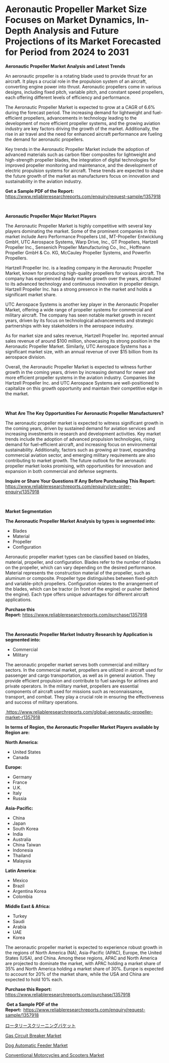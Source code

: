 <p><h1>Aeronautic Propeller Market Size Focuses on Market Dynamics, In-Depth Analysis and Future Projections of its Market Forecasted for Period from 2024 to 2031</h1></p><p><strong>Aeronautic Propeller Market Analysis and Latest Trends</strong></p>
<p><p>An aeronautic propeller is a rotating blade used to provide thrust for an aircraft. It plays a crucial role in the propulsion system of an aircraft, converting engine power into thrust. Aeronautic propellers come in various designs, including fixed pitch, variable pitch, and constant speed propellers, each offering different levels of efficiency and performance.</p><p>The Aeronautic Propeller Market is expected to grow at a CAGR of 6.6% during the forecast period. The increasing demand for lightweight and fuel-efficient propellers, advancements in technology leading to the development of more efficient propeller systems, and the growing aviation industry are key factors driving the growth of the market. Additionally, the rise in air travel and the need for enhanced aircraft performance are fueling the demand for aeronautic propellers.</p><p>Key trends in the Aeronautic Propeller Market include the adoption of advanced materials such as carbon fiber composites for lightweight and high-strength propeller blades, the integration of digital technologies for improved propeller monitoring and maintenance, and the development of electric propulsion systems for aircraft. These trends are expected to shape the future growth of the market as manufacturers focus on innovation and sustainability in the aviation industry.</p></p>
<p><strong>Get a Sample PDF of the Report:&nbsp;</strong> <a href="https://www.reliableresearchreports.com/enquiry/request-sample/1357918">https://www.reliableresearchreports.com/enquiry/request-sample/1357918</a></p>
<p>&nbsp;</p>
<p><strong>Aeronautic Propeller Major Market Players</strong></p>
<p><p>The Aeronautic Propeller Market is highly competitive with several key players dominating the market. Some of the prominent companies in this market include Aero Performance Propellers Ltd., MT-Propeller Entwicklung GmbH, UTC Aerospace Systems, Warp Drive, Inc., GT Propellers, Hartzell Propeller Inc., Sensenich Propeller Manufacturing Co., Inc., Hoffmann Propeller GmbH & Co. KG, McCauley Propeller Systems, and Powerfin Propellers.</p><p>Hartzell Propeller Inc. is a leading company in the Aeronautic Propeller Market, known for producing high-quality propellers for various aircraft. The company has experienced steady market growth over the years, attributed to its advanced technology and continuous innovation in propeller design. Hartzell Propeller Inc. has a strong presence in the market and holds a significant market share.</p><p>UTC Aerospace Systems is another key player in the Aeronautic Propeller Market, offering a wide range of propeller systems for commercial and military aircraft. The company has seen notable market growth in recent years, driven by its focus on technological advancements and strategic partnerships with key stakeholders in the aerospace industry.</p><p>As for market size and sales revenue, Hartzell Propeller Inc. reported annual sales revenue of around $100 million, showcasing its strong position in the Aeronautic Propeller Market. Similarly, UTC Aerospace Systems has a significant market size, with an annual revenue of over $15 billion from its aerospace division.</p><p>Overall, the Aeronautic Propeller Market is expected to witness further growth in the coming years, driven by increasing demand for newer and more efficient propeller systems in the aviation industry. Companies like Hartzell Propeller Inc. and UTC Aerospace Systems are well-positioned to capitalize on this growth opportunity and maintain their competitive edge in the market.</p></p>
<p>&nbsp;</p>
<p><strong>What Are The Key Opportunities For Aeronautic Propeller Manufacturers?</strong></p>
<p><p>The aeronautic propeller market is expected to witness significant growth in the coming years, driven by sustained demand for aviation services and increasing investments in research and development activities. Key market trends include the adoption of advanced propulsion technologies, rising demand for fuel-efficient aircraft, and increasing focus on environmental sustainability. Additionally, factors such as growing air travel, expanding commercial aviation sector, and emerging military requirements are also contributing to market growth. The future outlook for the aeronautic propeller market looks promising, with opportunities for innovation and expansion in both commercial and defense segments.</p></p>
<p><strong>Inquire or Share Your Questions If Any Before Purchasing This Report:</strong> <a href="https://www.reliableresearchreports.com/enquiry/pre-order-enquiry/1357918">https://www.reliableresearchreports.com/enquiry/pre-order-enquiry/1357918</a></p>
<p>&nbsp;</p>
<p><strong>Market Segmentation</strong></p>
<p><strong>The Aeronautic Propeller Market Analysis by types is segmented into:</strong></p>
<p><ul><li>Blades</li><li>Material</li><li>Propeller</li><li>Configuration</li></ul></p>
<p><p>Aeronautic propeller market types can be classified based on blades, material, propeller, and configuration. Blades refer to the number of blades on the propeller, which can vary depending on the desired performance. Material represents the construction material of the propeller, such as aluminum or composite. Propeller type distinguishes between fixed-pitch and variable-pitch propellers. Configuration relates to the arrangement of the blades, which can be tractor (in front of the engine) or pusher (behind the engine). Each type offers unique advantages for different aircraft applications.</p></p>
<p><strong>Purchase this Report:&nbsp;</strong><a href="https://www.reliableresearchreports.com/purchase/1357918">https://www.reliableresearchreports.com/purchase/1357918</a></p>
<p>&nbsp;</p>
<p><strong>The Aeronautic Propeller Market Industry Research by Application is segmented into:</strong></p>
<p><ul><li>Commercial</li><li>Military</li></ul></p>
<p><p>The aeronautic propeller market serves both commercial and military sectors. In the commercial market, propellers are utilized in aircraft used for passenger and cargo transportation, as well as in general aviation. They provide efficient propulsion and contribute to fuel savings for airlines and private operators. In the military market, propellers are essential components of aircraft used for missions such as reconnaissance, transport, and combat. They play a crucial role in ensuring the effectiveness and success of military operations.</p></p>
<p><a href="https://www.reliableresearchreports.com/global-aeronautic-propeller-market-r1357918">&nbsp;https://www.reliableresearchreports.com/global-aeronautic-propeller-market-r1357918</a></p>
<p><strong>In terms of Region, the Aeronautic Propeller Market Players available by Region are:</strong></p>
<p>
    <p> <strong> North America: </strong>
        <ul>
            <li>United States</li>
            <li>Canada</li>
        </ul>
        </p> 
    <p> <strong> Europe: </strong>
        <ul>
            <li>Germany</li>
            <li>France</li>
            <li>U.K.</li>
            <li>Italy</li>
            <li>Russia</li>
        </ul>
        </p> 
    <p> <strong> Asia-Pacific: </strong>
        <ul>
            <li>China</li>
            <li>Japan</li>
            <li>South Korea</li>
            <li>India</li>
            <li>Australia</li>
            <li>China Taiwan</li>
            <li>Indonesia</li>
            <li>Thailand</li>
            <li>Malaysia</li>
        </ul>
        </p> 
    <p> <strong> Latin America: </strong>
        <ul>
            <li>Mexico</li>
            <li>Brazil</li>
            <li>Argentina Korea</li>
            <li>Colombia</li>
        </ul>
        </p> 
    <p> <strong> Middle East & Africa: </strong>
        <ul>
            <li>Turkey</li>
            <li>Saudi</li>
            <li>Arabia</li>
            <li>UAE</li>
            <li>Korea</li>
        </ul>
    </p>
    </p>
<p><p>The aeronautic propeller market is expected to experience robust growth in the regions of North America (NA), Asia-Pacific (APAC), Europe, the United States (USA), and China. Among these regions, APAC and North America are projected to dominate the market, with APAC holding a market share of 35% and North America holding a market share of 30%. Europe is expected to account for 20% of the market share, while the USA and China are expected to hold 10% each.</p></p>
<p><strong>Purchase this Report: </strong><a href="https://www.reliableresearchreports.com/purchase/1357918">https://www.reliableresearchreports.com/purchase/1357918</a></p>
<p>&nbsp;<strong>Get a Sample PDF of the Report:&nbsp;&nbsp;</strong><a href="https://www.reliableresearchreports.com/enquiry/request-sample/1357918">https://www.reliableresearchreports.com/enquiry/request-sample/1357918</a></p>
<p><strong></strong></p>
<p><p><a href="https://medium.com/@oswaldoavarro768546/%E5%9B%9E%E8%BB%A2%E5%BC%8F%E3%82%B9%E3%82%AF%E3%83%AA%E3%83%BC%E3%83%8B%E3%83%B3%E3%82%B0%E3%83%90%E3%82%B1%E3%83%83%E3%83%88%E5%B8%82%E5%A0%B4-%E7%AB%B6%E4%BA%89%E5%88%86%E6%9E%90-%E5%B8%82%E5%A0%B4%E5%8B%95%E5%90%91-2031%E5%B9%B4%E3%81%BE%E3%81%A7%E3%81%AE%E4%BA%88%E6%B8%AC-86542ab26267">ロータリースクリーニングバケット</a></p><p><a href="https://www.linkedin.com/pulse/gas-circuit-breaker-market-dynamics-2024-2031-also-its-trends-vxgce?trackingId=mjj6NmJqb8RhMzL%2BNuLTgQ%3D%3D">Gas Circuit Breaker Market</a></p><p><a href="https://github.com/pizolina/Market-Research-Report-List-4/blob/main/dog-automatic-feeder-market.md">Dog Automatic Feeder Market</a></p><p><a href="https://www.linkedin.com/pulse/insights-conventional-motorcycles-scooters-market-size-31phe?trackingId=MHQxx8JLPNqmGQFLMOJyZg%3D%3D">Conventional Motorcycles and Scooters Market</a></p></p>